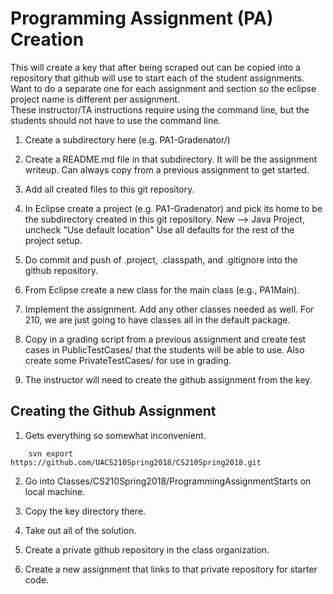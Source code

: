 # Programming Assignment (PA) Creation

This will create a key that after being scraped out can be copied 
into a repository that github will use to start each of the student 
assignments.  Want to do a separate one for each assignment and 
section so the eclipse project name is different per assignment.  
These instructor/TA instructions require using the command line, 
but the students should not have to use the command line.

1. Create a subdirectory here (e.g. PA1-Gradenator/)

2. Create a README.md file in that subdirectory.  It will be the
assignment writeup.  Can always copy from a previous assignment to
get started.

3. Add all created files to this git repository.

4. In Eclipse create a project (e.g. PA1-Gradenator) and pick its
home to be the subdirectory created in this git repository.
  New --> Java Project, uncheck "Use default location"
Use all defaults for the rest of the project setup.

5. Do commit and push of .project, .classpath, and .gitignore
into the github repository.

6. From Eclipse create a new class for the main class (e.g., PA1Main).

7. Implement the assignment.  Add any other classes needed as well.
For 210, we are just going to have classes all in the default package.

8. Copy in a grading script from a previous assignment and create
test cases in PublicTestCases/ that the students will be able to use.
Also create some PrivateTestCases/ for use in grading.

9. The instructor will need to create the github assignment from the key.


## Creating the Github Assignment

1. Gets everything so somewhat inconvenient.
```
    svn export https://github.com/UACS210Spring2018/CS210Spring2018.git
```
2. Go into Classes/CS210Spring2018/ProgrammingAssignmentStarts on local machine.

3. Copy the key directory there.

4. Take out all of the solution.

5. Create a private github repository in the class organization.

6. Create a new assignment that links to that private repository for starter code.

